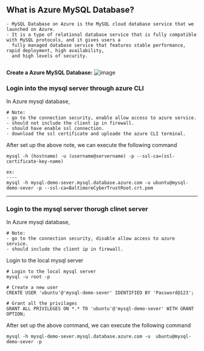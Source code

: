## What is Azure MySQL Database?
```
- MySQL Database on Azure is the MySQL cloud database service that we launched on Azure. 
- It is a type of relational database service that is fully compatible with MySQL protocols, and it gives users a 
  fully managed database service that features stable performance, rapid deployment, high availability, 
  and high levels of security.
  
```
**Create a Azure MySQL Database:**
![image](https://user-images.githubusercontent.com/91359308/176128973-effde07d-76b7-41ae-9cec-4b85e9313cc4.png)

### Login into the mysql server through azure CLI

In Azure mysql database, 
```
# Note:
- go to the connection security, enable allow access to azure service.
- should not include the client ip in firewall.
- should have enable ssl connection.
- download the ssl certificate and uploade the azure CLI terminal.
```
After set up the above note, we can execute the following command
```
mysql -h (hostname) -u (username@servername) -p --ssl-ca=(ssl-certificate-key-name)

ex:
----
mysql -h mysql-demo-sever.mysql.database.azure.com -u ubuntu@mysql-demo-sever -p --ssl-ca=BaltimoreCyberTrustRoot.crt.pem
```
---

### Login to the mysql server thorugh clinet server

In Azure mysql database, 
```
# Note:
- go to the connection security, disable allow access to azure service.
- should include the client ip in firewall.
```
Login to the local mysql server
```
# Login to the local mysql server
mysql -u root -p

# Create a new user
CREATE USER 'ubuntu'@'mysql-demo-sever' IDENTIFIED BY 'Password@123';

# Grant all the privilages
GRANT ALL PRIVILEGES ON *.* TO 'ubuntu'@'mysql-demo-sever' WITH GRANT OPTION;
```
After set up the above command, we can execute the following command
```
mysql -h mysql-demo-sever.mysql.database.azure.com -u  ubuntu@mysql-demo-sever -p
```

